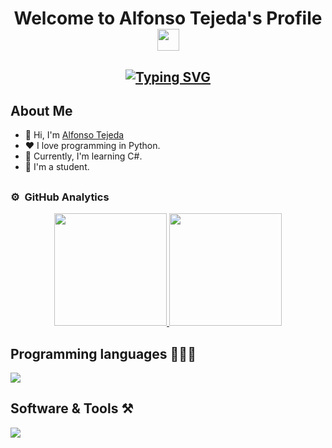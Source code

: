 
<h1 align=center> Welcome to Alfonso Tejeda's Profile <img src="https://media.giphy.com/media/hvRJCLFzcasrR4ia7z/giphy.gif" width="35"> </h1>
  
<h2 align=center><a href="https://git.io/typing-svg"><img src="https://readme-typing-svg.demolab.com?font=Fira+Code&pause=1000&random=false&width=435&lines=Computer+Science+Student;Developer+in+Python;DS%20|%20AI%20|%20ML%20Enthusiast;Always%20learning%20new%20things" alt="Typing SVG" /></a></h2>

## About Me
<ul>
  <li>👋 Hi, I'm <a href="alfonsotejeda">Alfonso Tejeda</a></li>
  <li>❤️ I love programming in Python.</li>
  <li>🌱 Currently, I'm learning C#.</li>
  <li>💼 I'm a student.</li>
</ul>

## 

### ⚙️ &nbsp;GitHub Analytics

<p align="center">
<a href="https://github.com/alfonsotejeda">
  <img height="180em" src="https://github-readme-stats-eight-theta.vercel.app/api?username=alfonsotejeda&show_icons=true&theme=algolia&include_all_commits=true&count_private=true"/>
  <img height="180em" src="https://github-readme-stats-eight-theta.vercel.app/api/top-langs/?username=alfonsotejeda&layout=compact&langs_count=8&theme=algolia"/>
</a>
</p>

##


## Programming languages 👨🏽‍💻
<img src="https://skillicons.dev/icons?i=cpp,css,html,js,md,py,dart,latex&perline=14" />

## Software & Tools ⚒️
<img src="https://skillicons.dev/icons?i=github,git,vscode,apple,flutter,blender,obsidian&perline=14" />



##
